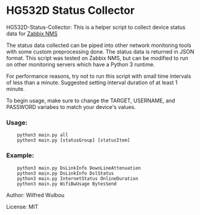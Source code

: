 # HG532D Status Collector

HG532D-Status-Collector: This is a helper script to collect device status data for [Zabbix NMS](https://www.zabbix.com/)
    
The status data collected can be piped into other network monitoring tools with some custom 
preprocessing done. The status data is returned in JSON format.
This script was tested on Zabbix NMS, but can be modified to run on other monitoring servers which 
have a Python 3 runtime.

For performance reasons, try not to run this script with small time intervals of less than a minute.
Suggested setting interval duration of at least 1 minute.

To begin usage, make sure to change the TARGET, USERNAME, and PASSWORD variabes to match your device's
values.

### Usage:
        python3 main.py all
        python3 main.py [statusGroup] [statusItem]

### Example:
        python3 main.py DsLinkInfo DownLineAttenuation
        python3 main.py DsLinkInfo DslStatus
        python3 main.py InternetStatus OnlineDuration
        python3 main.py WifiBwUsage BytesSend

Author: Wilfred Wulbou

License: MIT
